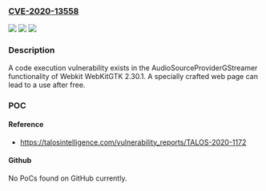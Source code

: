### [CVE-2020-13558](https://cve.mitre.org/cgi-bin/cvename.cgi?name=CVE-2020-13558)
![](https://img.shields.io/static/v1?label=Product&message=Webkit&color=blue)
![](https://img.shields.io/static/v1?label=Version&message=n%2Fa&color=blue)
![](https://img.shields.io/static/v1?label=Vulnerability&message=code%20execution&color=brighgreen)

### Description

A code execution vulnerability exists in the AudioSourceProviderGStreamer functionality of Webkit WebKitGTK 2.30.1. A specially crafted web page can lead to a use after free.

### POC

#### Reference
- https://talosintelligence.com/vulnerability_reports/TALOS-2020-1172

#### Github
No PoCs found on GitHub currently.

